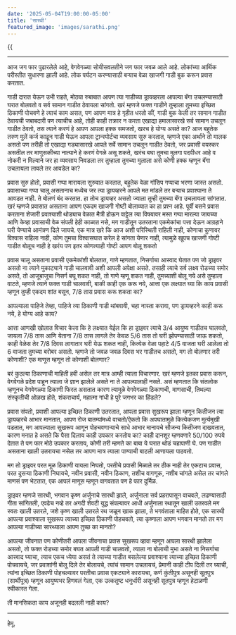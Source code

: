 ```yaml
---
date: '2025-05-04T19:00:00-05:00'
title: 'सारथी'
featured_image: 'images/sarathi.png'
---
```


{{<audio src="audio/sarathi.wav">}}
<!--more-->
---

आज जग फार पुढारलेले आहे, वेगवेगळ्या सोयीसवलतीने जग फार जवळ आले आहे. लोकांच्या आर्थिक परीस्तीत सुधारणा झाली आहे. लोक पर्यटन करण्यासाठी बऱ्याच वेळा खाजगी गाडी बुक करून प्रवास करतात. 

गाडी दारात येऊन उभी राहते, मोठ्या रुबाबात आपण त्या गाडीच्या ड्रायव्हरला आपल्या बॅगा उचलण्यासाठी घरात बोलवतो व सर्व सामान गाडीत ठेवायला सांगतो. खरं म्हणजे फक्त गाडीने तुम्हाला तुमच्या इच्छित ठिकाणी पोचवणे हे त्याचं काम असत, पण आपण मात्र हे गृहीत धरतो कीं, गाडी बुक केली तर सामान गाडीत ठेवायची जबाबदारी पण त्याचीच आहे, तोही काही तक्रार न करता एखाद्या हमालासारखे सर्व सामान उचलून गाडीत ठेवतो, तस त्याने करणं हे आपण आपला हक्क समजतो, खरच हे योग्य असते का? आज बहुतेक तरुण मुलें कर्ज काढून गाडी घेऊन आपला ट्रान्स्पोर्टचा व्यवसाय सुरु करतात, म्हणजे एका अर्थाने तो मालक असतो पण तरीही तो एखाद्या गड्यासारखे आपले सर्वे सामान उचलून गाडीत ठेवतो, जर प्रवासी वयस्कर असतील तर माणुसकीच्या नात्याने हे करणं वेगळे असू शकते, खरंच बघा तुमचा मुलगा पदवीधर आहे व नोकरी न मिल्याने जर हा व्यवसाय निवडला तर तुम्हाला तुमच्या मुलाला असे कोणी हक्क म्हणून बॅगा उचलायला लावले तर आवडेल का?

प्रवास सुरु होतो, प्रवासी गप्पा मारायला सुरुवात करतात, बहुतेक वेळा गॉसिप गप्पाचा भरणा जास्त असतो. प्रवासाच्या गप्पा चालू असतानाच मध्येच जर त्या ड्रायव्हरने आपले मत मांडले तर बऱ्याच प्रवाश्याना ते आवडत नाही. ते बोलणं बंद करतात. हा तोच ड्रायव्हर असतो ज्याला तुम्ही तुमच्या बॅगा उचलायला सांगतात. खरं म्हणजे प्रवासात असताना आपण एकदम खाजगी गोष्टी बोलाव्यात का हा प्रश्न आहे. पूर्वी बसने प्रवास करताना शेजारी प्रवाश्याशी थोड्याच वेळात मैत्री होऊन वाट्टेल त्या विषयावर मस्त गप्पा मारल्या जायच्या आणि केव्हा प्रवासाची वेळ संपली हेही काळात नसे, मग गाडीतून उतरताना एकमेकांचा पत्ता देऊन आग्रहाने घरी येण्याचे आमंत्रण दिले जायचे. एक मात्र खरे कि आज अशी परिस्थिती राहिली नाही, कोणाचा कुणावर विश्वास राहिला नाही, कोण तुमचा विश्वासघात करेल हे सांगता येणार नाही, त्यामुळे खूपच खाजगी गोष्टी गाडीत बोलूच नाही हे खरंय पण इतर कोणत्याही गोष्टी आपण बोलू शकतो 

प्रवास चालू असताना प्रवासी एकमेकांशी बोलतात, गाणे म्हणतात, निसर्गाचा आस्वाद घेतात पण जो ड्राइवर असतो ना त्याने मुकाट्याने गाडी चालवावी अशी आपली अपेक्षा असते. तसाही त्याचे सर्व लक्ष्य रोडच्या समोर असते, तो आजूबाजूचा निसर्ग बघू शकत नाही, तो गाणे म्हणू शकत नाही, तुमच्याशी बोलू नये असे तुम्हाला वाटते, म्हणजे त्याने फक्त गाडी चालवावी, बाकी काही एक करू नये, आत्ता एक लक्ष्यात घ्या कि काय प्रवासी म्हणून तुम्ही एकदम शांत बसून, 7/8 तास प्रवास करू शकता का?

आपल्याला पाहिजे तेव्हा, पाहिजे त्या ठिकाणी गाडी थांबवावी, चहा नास्ता करावा, पण ड्रायव्हरने काही करू नये, हे योग्य आहे काय?

आत्ता आणखी खोलात विचार केला कि हे लक्ष्यात येईल कि हा ड्राइवर त्याचे 3/4 आयुष्य गाडीतच घालवतो, जायला 7/8 तास आणि येताना 7/8 तास लागले तेर केवळ 5/6 तास तो घरी झोपण्यासाठी जाऊ शकतो, काही वेळेस तेर 7/8 दिवस लागातार घरी येऊ शकत नाही, कित्येक वेळा पहाटे 4/5 वाजता घरी आलेला तो 6 वाजता तुमच्या बरोबर असतो. म्हणजे तो जवळ जवळ दिवस भर गाडीतच असतो, मग तो बोलणार तरी कोणाशी? एक माणूस म्हणून तो कोणाशी बोलणार? 

बरं कुठल्या ठिकाणाची माहिती हवी असेल तर मात्र आम्ही त्याला विचारणार. खरं म्हणजे इतका प्रवास करून, वेगवेगळे प्रदेश पाहून त्याला जे ज्ञान झालेले असते ना ते आपल्यालाही नसते. असं म्हणतात कि संतलोक म्हणूनच वेगवेगळ्या ठिकाणी फिरत असतात कारण त्यामुळे वेगवेगळ्या ठिकाणची, माणसाची, तिथल्या संस्कृतीची ओळख होते, शंकराचार्य, महात्मा गांधी हे पुरे जगभर का हिंडले?

प्रवास संपतो, प्रवाशी आपल्या इच्छित ठिकाणी उतरतात, आपला प्रवास सुखरूप झाला म्हणून कितीजन त्या ड्रायव्हरचे आभार मानतात, आपण रोज बातम्यांमध्ये वाचतो/ऐकतो कि अपघातामुळे कित्येकजण मुर्त्यमुखी पडतात, मग आपल्याला सुखरूप आणून पोहचवणाऱ्याचे साधे आभार मानायचे सौजन्य कितीजण दाखवतात, कारण मनात हे असते कि पैसा दिलाय काही उपकार करतोय का? काही दानशूर म्हणवणारे 50/100 रुपये देतात ते पण फार मोठे उपकार करताय, कोणी तरी म्हणते का बाबा ये घरात थोडं चहापाणी घे. पण गाडीत असताना खाली उतरायचा नसेल तर आपण मात्र त्याला पाण्याची बाटली आणायला पाठवतो.

मग तो ड्राइवर परत मूळ ठिकाणी यायला निघतो, परतीचे प्रवासी मिळाले तर ठीक नाही तेर एकटाच प्रवास, परत दुसऱ्या ठिकाणी निघायचे, नवीन प्रवासी, नवीन ठिकाण, तशीच वागणूक, नशीब चांगले असेल तर चांगले माणसं पण भेटतात, एक आपलं माणूस म्हणून वागवतात पण हे फार दुर्मिळ.

ड्राइवर म्हणजे सारथी, भगवान कृष्ण अर्जुनाचे सारथी झाले, अर्जुनाला सर्व प्रहरापासून वाचवले, लढण्यासाठी गीता सांगितली, एवढेच नव्हे तर अगदी शेवटी युद्ध संपल्यावर आधी अर्जुनाला रथातून खाली उतरवले मग स्वतः खाली उतरले, जशे कृष्ण खाली उतरले रथ जळून खाक झाला, ते भगवंताला माहित होते, एक सारथी आपल्या प्रवाश्याला सुखरूप त्याच्या इच्छित ठिकाणी पोहचवतो, त्या कृष्णाला आपण भगवान मानतो तर मग आपल्या गाडीच्या सारथ्याला आपण तुच्छ का मानतो?

आपल्या जीवनात पण कोणीतरी आपला जीवनाचा प्रवास सुखरूप व्हावा म्हणून आपला सारथी झालेला असतो, तो फक्त रोडच्या समोर बघत आपली गाडी चालवतो, त्याला ना बोलाची मुभा असते ना निसर्गाचा आस्वाद घ्याचा, त्याच एकच ध्येया असतं ते त्याच्या गाडीत बसलेल्या प्रवाश्याना त्याच्या इच्छित ठिकाणी पोचवायचे, जर प्रवाशांनी बोलू दिले तेर बोलायचे, त्यांचं सामान उचलायचं, प्रेमानी काही टीप दिली तर घ्याची, त्यांना इच्छित ठिकाणी पोहचल्यावर परतीचा प्रवास एकट्याने कारायचा, कर्ण कुंतीपुत्र असूनही सूतपुत्र (सार्थीपूत्र) म्हणून आयुष्यभर हिणवलं गेला, एक उत्कतुष्ट धनुर्धारी असूनही सूतपुत्र म्हणून हेटाळणी स्वीकारत गेला.

ती मानसिकता काय अजूनही बदलली नाही काय?

---
हेमू.
